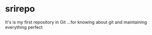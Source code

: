 # srirepo
It's is my first repository in Git ...for knowing about git and maintaining everything perfect
